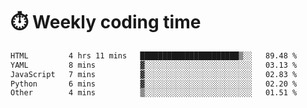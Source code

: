 
# :stopwatch: Weekly coding time
<!--START_SECTION:waka-->

```txt
HTML         4 hrs 11 mins   ██████████████████████▒░░   89.48 %
YAML         8 mins          ▓░░░░░░░░░░░░░░░░░░░░░░░░   03.13 %
JavaScript   7 mins          ▓░░░░░░░░░░░░░░░░░░░░░░░░   02.83 %
Python       6 mins          ▓░░░░░░░░░░░░░░░░░░░░░░░░   02.20 %
Other        4 mins          ▒░░░░░░░░░░░░░░░░░░░░░░░░   01.51 %
```

<!--END_SECTION:waka-->


<!-- <p> <img src="https://github-readme-stats.vercel.app/api?username=cozgerest&show_icons=true&hide_border=false" />  </p> -->

